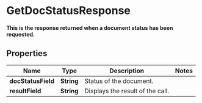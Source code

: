 

# GetDocStatusResponse

#### This is the response returned when a document status has been requested.

## Properties

Name | Type | Description | Notes
------------ | ------------- | ------------- | -------------
**docStatusField** | **String** | Status of the document. | 
**resultField** | **String** | Displays the result of the call. | 



